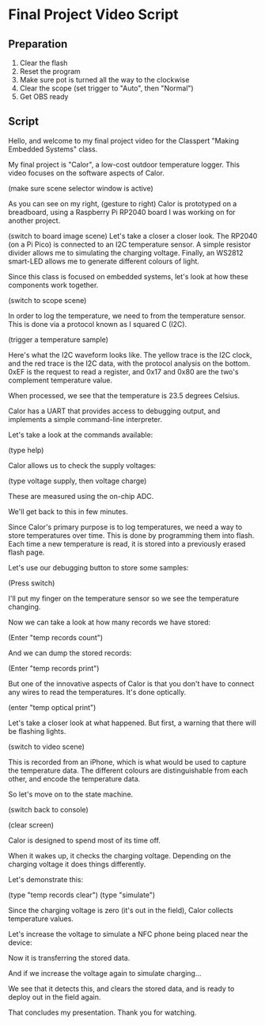 # Final Project Video Script

## Preparation

1. Clear the flash
2. Reset the program
3. Make sure pot is turned all the way to the clockwise
4. Clear the scope (set trigger to "Auto", then "Normal")
5. Get OBS ready

## Script

Hello, and welcome to my final project video for the Classpert "Making Embedded Systems" class.

My final project is "Calor", a low-cost outdoor temperature logger. This video focuses on the software aspects of Calor.

(make sure scene selector window is active)

As you can see on my right, (gesture to right) Calor is prototyped on a breadboard, using a Raspberry Pi RP2040 board I was working on for another project.

(switch to board image scene) Let's take a closer a closer look.
The RP2040 (on a Pi Pico) is connected to an I2C temperature sensor. A simple resistor divider allows me to simulating the charging voltage.
Finally, an WS2812 smart-LED allows me to generate different colours of light.

Since this class is focused on embedded systems, let's look at how these components work together.

(switch to scope scene)

In order to log the temperature, we need to from the temperature sensor. This is done via a protocol known as I squared C (I2C).

(trigger a temperature sample)

Here's what the I2C waveform looks like. The yellow trace is the I2C clock, and the red trace is the I2C data, with the protocol analysis on the bottom.
0xEF is the request to read a register, and 0x17 and 0x80 are the two's complement temperature value.

When processed, we see that the temperature is 23.5 degrees Celsius.

Calor has a UART that provides access to debugging output, and implements a simple command-line interpreter.

Let's take a look at the commands available:

(type help)

Calor allows us to check the supply voltages:

(type voltage supply, then voltage charge)

These are measured using the on-chip ADC.

We'll get back to this in few minutes.

Since Calor's primary purpose is to log temperatures, we need a way to store temperatures over time. This is done by programming them into flash.
Each time a new temperature is read, it is stored into a previously erased flash page.

Let's use our debugging button to store some samples:

(Press switch)

I'll put my finger on the temperature sensor so we see the temperature changing.

Now we can take a look at how many records we have stored:

(Enter "temp records count")

And we can dump the stored records:

(Enter "temp records print")

But one of the innovative aspects of Calor is that you don't have to connect any wires to read the temperatures. It's done optically.

(enter "temp optical print")

Let's take a closer look at what happened. But first, a warning that there will be flashing lights.

(switch to video scene)

This is recorded from an iPhone, which is what would be used to capture the temperature data.
The different colours are distinguishable from each other, and encode the temperature data.

So let's move on to the state machine.

(switch back to console)

(clear screen)

Calor is designed to spend most of its time off.

When it wakes up, it checks the charging voltage. Depending on the charging voltage it does things differently.

Let's demonstrate this:

(type "temp records clear")
(type "simulate")

Since the charging voltage is zero (it's out in the field), Calor collects temperature values.

Let's increase the voltage to simulate a NFC phone being placed near the device:

Now it is transferring the stored data.

And if we increase the voltage again to simulate charging...

We see that it detects this, and clears the stored data, and is ready to deploy out in the field again.

That concludes my presentation. Thank you for watching.
